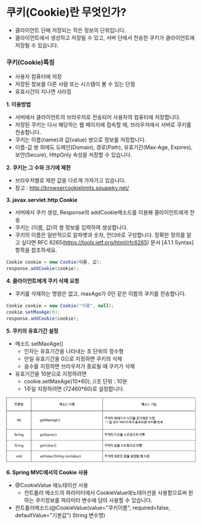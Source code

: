# 쿠키(Cookie)란 무엇인가?

- 클라이언트 단에 저장되는 작은 정보의 단위입니다.
- 클라이언트에서 생성하고 저장될 수 있고, 서버 단에서 전송한 쿠키가 클라이언트에 저장될 수 있습니다.

### 쿠키(Cookie)특징
- 사용자 컴퓨터에 저장
- 저장된 정보를 다른 사람 또는 시스템이 볼 수 있는 단점
- 유효시간이 지나면 사라짐

__1. 이용방법__
- 서버에서 클라이언트의 브라우저로 전송되어 사용자의 컴퓨터에 저장합니다.
- 저장된 쿠키는 다시 해당하는 웹 페이지에 접속할 때, 브라우저에서 서버로 쿠키를 전송합니다.
- 쿠키는 이름(name)과 값(value) 쌍으로 정보를 저장합니다.
- 이름-값 쌍 외에도 도메인(Domain), 경로(Path), 유효기간(Max-Age, Expires), 보안(Secure), HttpOnly 속성을 저장할 수 있습니다.

__2. 쿠키는 그 수와 크기에 제한__
- 브라우저별로 제한 값을 다르게 가져가고 있습니다. 
- 참고 : http://browsercookielimits.squawky.net/

__3. javax.servlet.http.Cookie__
- 서버에서 쿠키 생성, Response의 addCookie메소드를 이용해 클라이언트에게 전송
- 쿠키는 (이름, 값)의 쌍 정보를 입력하여 생성합니다.
- 쿠키의 이름은 일반적으로 알파벳과 숫자, 언더바로 구성합니다. 정확한 정의를 알고 싶다면 RFC 6265(https://tools.ietf.org/html/rfc6265) 문서 [4.1.1 Syntax] 항목을 참조하세요.
```java
Cookie cookie = new Cookie(이름, 값);
response.addCookie(cookie);
```

__4. 클라이언트에게 쿠키 삭제 요청__
- 쿠키를 삭제하는 명령은 없고, maxAge가 0인 같은 이름의 쿠키를 전송합니다.
```java
Cookie cookie = new Cookie("이름", null);
cookie.setMaxAge(0);
response.addCookie(cookie);
```

__5. 쿠키의 유효기간 설정__
+ 메소드 setMaxAge()
  - 인자는 유효기간을 나타내는 초 단위의 정수형
  - 만일 유효기간을 0으로 지정하면 쿠키의 삭제
  - 음수를 지정하면 브라우저가 종료될 때 쿠키가 삭제
+ 유효기간을 10분으로 지정하려면
  - cookie.setMaxAge(10*60); //초 단위 : 10분
  - 1주일 지정하려면 (7*24*60*60)로 설정합니다.

![cookie-image](../static/web/cookie-image.png)

__6. Spring MVC에서의 Cookie 사용__
+ @CookieValue 애노테이션 사용
  - 컨트롤러 메소드의 파라미터에서 CookieValue애노테이션을 사용함으로써 원하는 쿠키정보를 파라미터 변수에 담아 사용할 수 있습니다.
+ 컨트롤러메소드(@CookieValue(value="쿠키이름", required=false, defaultValue="기본값") String 변수명)
